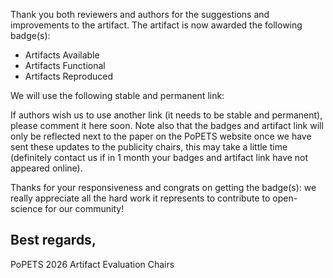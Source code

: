 Thank you both reviewers and authors for the suggestions and improvements to the artifact. The artifact is now awarded the following badge(s):

- Artifacts Available
- Artifacts Functional
- Artifacts Reproduced

We will use the following stable and permanent link: <LINK>

If authors wish us to use another link (it needs to be stable and permanent), please comment it here soon. Note also that the badges and artifact link will only be reflected next to the paper on the PoPETS website once we have sent these updates to the publicity chairs, this may take a little time (definitely contact us if in 1 month your badges and artifact link have not appeared online).

Thanks for your responsiveness and congrats on getting the badge(s): we really appreciate all the hard work it represents to contribute to open-science for our community!

Best regards,
--
PoPETS 2026 Artifact Evaluation Chairs